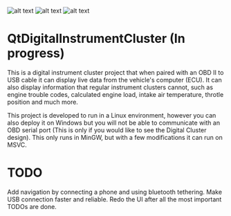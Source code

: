 ![alt text](https://github.com/cjtejada/QtDigitalInstrumentCluster/blob/master/gauges/day.PNG)
![alt text](https://github.com/cjtejada/QtDigitalInstrumentCluster/blob/master/gauges/night.PNG)
![alt text](https://github.com/cjtejada/QtDigitalInstrumentCluster/blob/master/gauges/nav.PNG)
# QtDigitalInstrumentCluster (In progress)
This is a digital instrument cluster project that when paired with an OBD II to USB cable it can display live data from the vehicle's computer (ECU). It can also display information that regular instrument clusters cannot, such as engine trouble codes, calculated engine load, intake air temperature, throtle position and much more.

This project is developed to run in a Linux environment, however you can also deploy it on Windows but you will not be able to communicate with an OBD serial port (This is only if you would like to see the Digital Cluster design). This only runs in MinGW, but with a few modifications it can run on MSVC.
# TODO
Add navigation by connecting a phone and using bluetooth tethering.
Make USB connection faster and reliable.
Redo the UI after all the most important TODOs are done.

